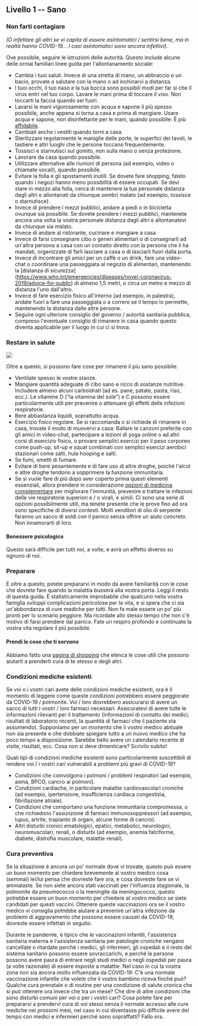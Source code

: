 ## Livello 1 -- Sano

### Non farti contagiare

*(O infettare gli altri se vi capita di essere asintomatici / sentirsi bene, ma in realtà hanno COVID-19... I casi asintomatici sono ancora infettivi)*.

Ove possibile, seguire le istruzioni delle autorità. Questo include alcune delle ormai familiari linee guida per l'allontanamento sociale:

* Cambia i tuoi saluti. Invece di una stretta di mano, un abbraccio o un bacio, provate a salutare con la mano o ad inchinarvi a distanza.
* I tuoi occhi, il tuo naso e la tua bocca sono possibili modi per far sì che il virus entri nel tuo corpo. Lavare le mani prima di toccare il viso. Non toccarti la faccia quando sei fuori.
* Lavarsi le mani vigorosamente con acqua e sapone il più spesso possibile, anche appena si torna a casa e prima di mangiare. Usare acqua e sapone, non disinfettante per le mani, quando possibile: È più [affidabile](https://www.nytimes.com/2020/03/13/health/soap-coronavirus-handwashing-germs.html). 
* Cambiati anche i vestiti quando torni a casa. 
* Sterilizzare regolarmente le maniglie delle porte, le superfici dei tavoli, le tastiere e altri luoghi che le persone toccano frequentemente.
* Tossisci e starnutisci sul gomito, non sulla mano o senza protezione. 
* Lavorare da casa quando possibile.
* Utilizzare alternative alle riunioni di persona (ad esempio, video o chiamate vocali), quando possibile. 
* Evitare la folla e gli spostamenti inutili. Se dovete fare shopping, fatelo quando i negozi hanno meno possibilità di essere occupati. Se devi stare in mezzo alla folla, cerca di mantenere la tua personale distanza dagli altri e allontanati da chiunque sembri malato (ad esempio, tossisce o starnutisce). 
* Invece di prendere i mezzi pubblici, andare a piedi o in bicicletta ovunque sia possibile. Se dovete prendere i mezzi pubblici, mantenete ancora una volta la vostra personale distanza dagli altri e allontanatevi da chiunque sia malato. 
* Invece di andare al ristorante, cucinare e mangiare a casa. 
* Invece di farsi consegnare cibo o generi alimentari o di consegnarli ad un'altra persona a casa con un contatto diretto con la persona che li ha mandati, organizzate di farli lasciare a casa o di lasciarli fuori dalla porta. 
* Invece di incontrare gli amici per un caffè o un drink, fare una video-chat o coordinare una passeggiata al negozio di alimentari, mantenendo la [distanza di sicurezza] (https://www.who.int/emergencies/diseases/novel-coronavirus-2019/advice-for-public) di almeno 1,5 metri, o circa un metro e mezzo di distanza l'uno dall'altro. 
* Invece di fare esercizio fisico all'interno (ad esempio, in palestra), andate fuori a fare una passeggiata o a correre se il tempo lo permette, mantenendo la distanza dalle altre persone. 
* Seguire ogni ulteriore consiglio del governo / autorità sanitaria pubblica, compreso l'eventuale consiglio di rimanere in casa quando questo diventa applicabile per il luogo in cui ci si trova.


### Restare in salute

![](/images/situps.png)

Oltre a questo, si possono fare cose per rimanere il più sano possibile:

* Ventilate spesso le vostre stanze.
* Mangiare quantità adeguate di cibo sano e ricco di sostanze nutritive. Includere almeno alcuni carboidrati (ad es. pane, patate, pasta, riso, ecc.). Le vitamine D ("la vitamina del sole") e C possono essere particolarmente utili per prevenire o attenuare gli effetti delle infezioni respiratorie. 
* Bere abbastanza liquidi, soprattutto acqua.
* Esercizio fisico regolare. Se si raccomanda o si richiede di rimanere in casa, trovate il modo di muovervi a casa: Ballare le canzoni preferite con gli amici in video-chat, partecipare a lezioni di yoga online o ad altri corsi di esercizio fisico, o provare semplici esercizi per il peso corporeo come push-up, sit-up e squat combinati con semplici esercizi aerobici stazionari come salti, hula hooping e salti. 
* Se fumi, smetti di fumare.
* Evitare di bere pesantemente e di fare uso di altre droghe, poiché l'alcol e altre droghe tendono a sopprimere la funzione immunitaria.
* Se si vuole fare di più dopo aver coperto prima questi elementi essenziali, allora prendere in considerazione [opzioni di medicina complementare](/complementare) per migliorare l'immunità, prevenire e trattare le infezioni delle vie respiratorie superiori e / o virali, e simili. Ci sono una serie di opzioni possibilmente utili, ma tenete presente che le prove fino ad ora sono specifiche di diversi contesti. Molti venditori di olio di serpente faranno un sacco di soldi con il panico senza offrire un aiuto concreto. Non innamorarti di loro. 

#### Benessere psicologico

Questo sarà difficile per tutti noi, a volte, e avrà un effetto diverso su ognuno di noi.

### Preparare

E oltre a questo, potete prepararvi in modo da avere familiarità con le cose che dovrete fare quando la malattia busserà alla vostra porta. Leggi il resto di questa guida. È statisticamente improbabile che qualcuno nella vostra famiglia sviluppi complicazioni pericolose per la vita, e si spera che ci sia un'abbondanza di cure mediche per tutti. Non fa male essere un po' più pronti per lo scenario peggiore. Ma ricordate allo stesso tempo che non c'è motivo di farsi prendere dal panico. Fate un respiro profondo e continuate la vostra vita regolare il più possibile.

#### Prendi le cose che ti servono

Abbiamo fatto una [pagina di shopping](/shopping) che elenca le cose utili che possono aiutarti a prenderti cura di te stesso e degli altri.

### Condizioni mediche esistenti

Se voi o i vostri cari avete delle condizioni mediche esistenti, ora è il momento di leggere come queste condizioni potrebbero essere peggiorate da COVID-19 / polmonite. Voi / loro dovrebbero assicurarsi di avere un sacco di tutti i vostri / loro farmaci necessari. Assicuratevi di avere tutte le informazioni rilevanti per il trattamento (informazioni di contatto dei medici, risultati di laboratorio recenti, la quantità di farmaci che il paziente sta assumendo). Supponiamo per un momento che il vostro medico abituale non sia presente e che dobbiate spiegare tutto a un nuovo medico che ha poco tempo a disposizione. Sarebbe bello avere un calendario recente di visite, risultati, ecc. Cosa non si deve dimenticare? Scrivilo subito!

Quali tipi di condizioni mediche esistenti sono particolarmente suscettibili di rendere voi / i vostri cari vulnerabili a problemi più gravi di COVID-19?
- Condizioni che coinvolgono i polmoni / problemi respiratori (ad esempio, asma, BPCO, cancro ai polmoni).
- Condizioni cardiache, in particolare malattie cardiovascolari croniche (ad esempio, ipertensione, insufficienza cardiaca congestizia, fibrillazione atriale).
- Condizioni che comportano una funzione immunitaria compromessa, o che richiedono l'assunzione di farmaci immunosoppressori (ad esempio, lupus, artrite, trapianto di organi, alcune forme di cancro).
- Altri disturbi cronici ematologici, epatici, metabolici, neurologici, neuromuscolari, renali, o disturbi (ad esempio, anemia falciforme, diabete, distrofia muscolare, malattie renali). 

### Cura preventiva

Se la situazione è ancora un po' normale dove vi trovate, questo può essere un buon momento per chiedere brevemente al vostro medico cosa (semmai) lei/lui pensa che dovreste fare ora, e cosa dovreste fare se vi ammalaste. Se non siete ancora stati vaccinati per l'influenza stagionale, la polmonite da pneumococco o la meningite da meningococco, questo potrebbe essere un buon momento per chiedere al vostro medico se siete candidati per questi vaccini. Ottenere queste vaccinazioni ora se il vostro medico vi consiglia potrebbe aiutare a prevenire un'altra infezione da problemi di aggravamento che possono essere causati da COVID-19, dovreste essere infettati in seguito. 

Durante le pandemie, è tipico che le vaccinazioni infantili, l'assistenza sanitaria materna e l'assistenza sanitaria per patologie croniche vengano cancellate o ritardate perché i medici, gli infermieri, gli ospedali e il resto del sistema sanitario possono essere sovraccarichi, e perché le persone possono avere paura di entrare negli studi medici o negli ospedali per paura (a volte razionale) di essere esposte a malattie. Nel caso in cui la vostra zona non sia ancora molto influenzata da COVID-19: C'è una normale vaccinazione infantile che volete che il vostro bambino riceva finché può? Qualche cura prenatale o di routine per una condizione di salute cronica che si può ottenere ora invece che tra un mese? Che dire di altre condizioni che sono disturbi comuni per voi o per i vostri cari? Cosa potete fare per prepararvi a prendervi cura di voi stessi senza il normale accesso alle cure mediche nei prossimi mesi, nel caso in cui diventasse più difficile avere del tempo con medici e infermieri perché sono sopraffatti? Fallo ora. 